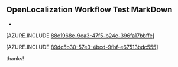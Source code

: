 ## OpenLocalization Workflow Test MarkDown
* 

[AZURE.INCLUDE [88c1968e-9ea3-47f5-b24e-396fa17bbffe](calleeMd1.md)]



[AZURE.INCLUDE [89dc5b30-57e3-4bcd-9fbf-e67513bdc555](calleeMd2.md)]

 
thanks!